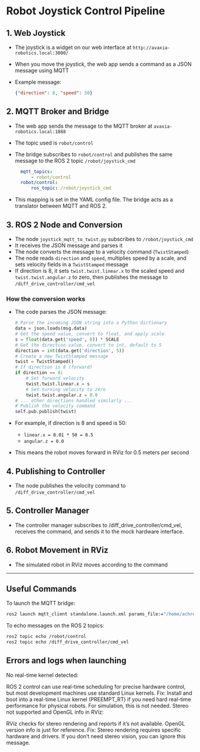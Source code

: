# Robot Joystick Control Pipeline

## 1. Web Joystick

- The joystick is a widget on our web interface at `http://avaxia-robotics.local:3000/`
- When you move the joystick, the web app sends a command as a JSON message using MQTT
- Example message:

  ```json
  {"direction": 8, "speed": 50}
  ```

## 2. MQTT Broker and Bridge

- The web app sends the message to the MQTT broker at `avaxia-robotics.local:1888`
- The topic used is `robot/control`
- The bridge subscribes to `robot/control` and publishes the same message to the ROS 2 topic `/robot/joystick_cmd`

  ```yaml
    mqtt_topics:
        - robot/control
    robot/control:
        ros_topic: /robot/joystick_cmd
  ```

- This mapping is set in the YAML config file. The bridge acts as a translator between MQTT and ROS 2.

## 3. ROS 2 Node and Conversion

- The node `joystick_mqtt_to_twist.py`
subscribes to `/robot/joystick_cmd`
- It receives the JSON message and parses it
- The node converts the message to a velocity command (`TwistStamped`)
- The node reads `direction` and `speed`, multiplies speed by a scale, and sets velocity fields in a `TwistStamped` message
- If direction is 8, it sets `twist.twist.linear.x` to the scaled speed and `twist.twist.angular.z` to zero, then publishes the message to `/diff_drive_controller/cmd_vel`

### How the conversion works

- The code parses the JSON message:

  ```python
  # Parse the incoming JSON string into a Python dictionary
  data = json.loads(msg.data)
  # Get the speed value, convert to float, and apply scale
  s = float(data.get('speed', 0)) * SCALE
  # Get the direction value, convert to int, default to 5
  direction = int(data.get('direction', 5))
  # Create a new TwistStamped message
  twist = TwistStamped()
  # If direction is 8 (forward)
  if direction == 8:
      # Set forward velocity
      twist.twist.linear.x = s
      # Set turning velocity to zero
      twist.twist.angular.z = 0.0
  # ... other directions handled similarly ...
  # Publish the velocity command
  self.pub.publish(twist)
  ```

- For example, if direction is 8 and speed is 50:
  - `linear.x = 0.01 * 50 = 0.5`
  - `angular.z = 0.0`
- This means the robot moves forward in RViz for 0.5 meters per second

## 4. Publishing to Controller

- The node publishes the velocity command to `/diff_drive_controller/cmd_vel`

## 5. Controller Manager

- The controller manager subscribes to /diff_drive_controller/cmd_vel, receives the command, and sends it to the mock hardware interface.

## 6. Robot Movement in RViz

- The simulated robot in RViz moves according to the command

---

## Useful Commands

To launch the MQTT bridge:
```bash
ros2 launch mqtt_client standalone.launch.xml params_file:="/home/achref/ROS2_Humble/4_6_wheels_mobile_robot/src/my_robot_bringup/config/robot_joystick_bridge.yaml"
```

To echo messages on the ROS 2 topics:
```bash
ros2 topic echo /robot/control
ros2 topic echo /diff_drive_controller/cmd_vel
```

## Errors and logs when launching

No real-time kernel detected:

ROS 2 control can use real-time scheduling for precise hardware control, but most development machines use standard Linux kernels.
Fix: Install and boot into a real-time Linux kernel (PREEMPT_RT) if you need hard real-time performance for physical robots. For simulation, this is not needed.
Stereo not supported and OpenGL info in RViz:

RViz checks for stereo rendering and reports if it’s not available. OpenGL version info is just for reference.
Fix: Stereo rendering requires specific hardware and drivers. If you don’t need stereo vision, you can ignore this message.
